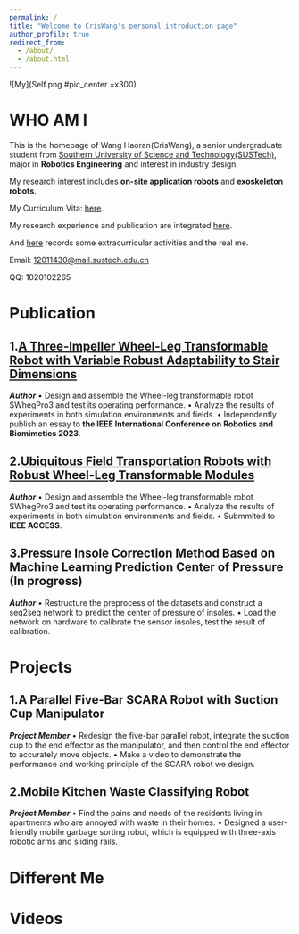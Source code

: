 ```yaml
---
permalink: /
title: "Welcome to CrisWang's personal introduction page"
author_profile: true
redirect_from: 
  - /about/
  - /about.html
---
```


![My](Self.png #pic_center =x300)



WHO AM I
===
This is the homepage of Wang Haoran(CrisWang), a senior undergraduate student from [Southern University of Science and Technology(SUSTech)](https://www.sustech.edu.cn), major in **Robotics Engineering** and interest in industry design.

My research interest includes **on-site application robots** and **exoskeleton robots**.

My Curriculum Vita: [here](../assets/Curriculum_Vitae.pdf).

My research experience and publication are integrated [here]().

And [here]() records some extracurricular activities and the real me.

Email: 12011430@mail.sustech.edu.cn

QQ: 1020102265

Publication
===

1.[**A Three-Impeller Wheel-Leg Transformable Robot with Variable Robust Adaptability to Stair Dimensions**](https://ieeexplore.ieee.org/document/10354942)
---
***Author***
•	Design and assemble the Wheel-leg transformable robot SWhegPro3 and test its operating performance.
•	Analyze the results of experiments in both simulation environments and fields. 
•	Independently publish an essay to **the IEEE International Conference on Robotics and Biomimetics 2023**.



2.[**Ubiquitous Field Transportation Robots with Robust Wheel-Leg Transformable Modules**]()
---
***Author***
•	Design and assemble the Wheel-leg transformable robot SWhegPro3 and test its operating performance.
•	Analyze the results of experiments in both simulation environments and fields. 
•	Submmited to **IEEE ACCESS**.

3.**Pressure Insole Correction Method Based on Machine Learning Prediction Center of Pressure (In progress)**
---
***Author***
•	Restructure the preprocess of the datasets and construct a seq2seq network to predict the center of pressure of insoles.
•	Load the network on hardware to calibrate the sensor insoles, test the result of calibration.


Projects
===
1.**A Parallel Five-Bar SCARA Robot with Suction Cup Manipulator**
---
***Project Member***
•	Redesign the five-bar parallel robot, integrate the suction cup to the end effector as the manipulator, and then control the end effector to accurately move objects.
•	Make a video to demonstrate the performance and working principle of the SCARA robot we design.


2.**Mobile Kitchen Waste Classifying Robot**
---
***Project Member***
•	Find the pains and needs of the residents living in apartments who are annoyed with waste in their homes.
•	Designed a user-friendly mobile garbage sorting robot, which is equipped with three-axis robotic arms and sliding rails.


Different Me
===

Videos
===


